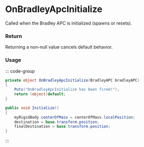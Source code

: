 # OnBradleyApcInitialize
<Badge type="info" text="Vehicle"/><Badge type="danger" text="Carbon Compatible"/><Badge type="warning" text="Oxide Compatible"/>
Called when the Bradley APC is initialized (spawns or resets).

### Return
Returning a non-null value cancels default behavior.

### Usage
::: code-group
```csharp [Example]
private object OnBradleyApcInitialize(BradleyAPC bradleyAPC)
{
	Puts("OnBradleyApcInitialize has been fired!");
	return (object)default;
}
```
```csharp [Source — Assembly-CSharp @ BradleyAPC]
public void Initialize()
{
	myRigidBody.centerOfMass = centerOfMass.localPosition;
	destination = base.transform.position;
	finalDestination = base.transform.position;
}

```
:::

